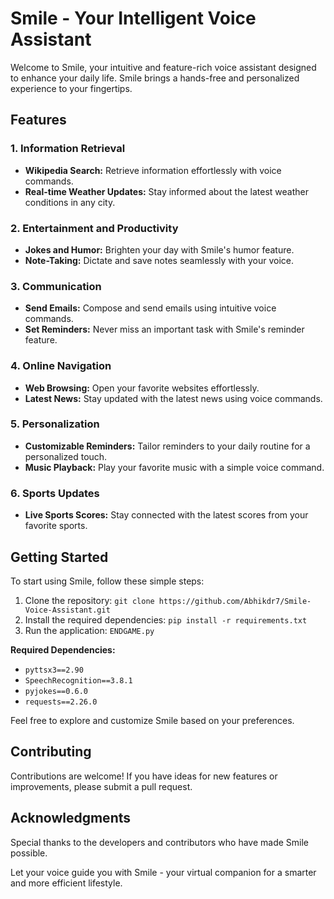 # Smile - Your Intelligent Voice Assistant

Welcome to Smile, your intuitive and feature-rich voice assistant designed to enhance your daily life. Smile brings a hands-free and personalized experience to your fingertips.

## Features

### 1. Information Retrieval
- **Wikipedia Search:** Retrieve information effortlessly with voice commands.
- **Real-time Weather Updates:** Stay informed about the latest weather conditions in any city.

### 2. Entertainment and Productivity
- **Jokes and Humor:** Brighten your day with Smile's humor feature.
- **Note-Taking:** Dictate and save notes seamlessly with your voice.

### 3. Communication
- **Send Emails:** Compose and send emails using intuitive voice commands.
- **Set Reminders:** Never miss an important task with Smile's reminder feature.

### 4. Online Navigation
- **Web Browsing:** Open your favorite websites effortlessly.
- **Latest News:** Stay updated with the latest news using voice commands.

### 5. Personalization
- **Customizable Reminders:** Tailor reminders to your daily routine for a personalized touch.
- **Music Playback:** Play your favorite music with a simple voice command.

### 6. Sports Updates
- **Live Sports Scores:** Stay connected with the latest scores from your favorite sports.

## Getting Started

To start using Smile, follow these simple steps:

1. Clone the repository: `git clone https://github.com/Abhikdr7/Smile-Voice-Assistant.git`
2. Install the required dependencies: `pip install -r requirements.txt`
3. Run the application: `ENDGAME.py`

**Required Dependencies:**
- `pyttsx3==2.90`
- `SpeechRecognition==3.8.1`
- `pyjokes==0.6.0`
- `requests==2.26.0`

Feel free to explore and customize Smile based on your preferences.

## Contributing

Contributions are welcome! If you have ideas for new features or improvements, please submit a pull request.

## Acknowledgments

Special thanks to the developers and contributors who have made Smile possible.

Let your voice guide you with Smile - your virtual companion for a smarter and more efficient lifestyle.

